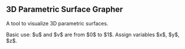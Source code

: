 <h2>3D Parametric Surface Grapher</h2>

<p>A tool to visualize 3D parametric surfaces.</p>

<p>Basic use: $u$ and $v$ are from $0$ to $1$. Assign variables $x$, $y$, $z$.</p>

